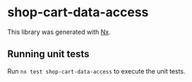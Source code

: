 # shop-cart-data-access

This library was generated with [Nx](https://nx.dev).

## Running unit tests

Run `nx test shop-cart-data-access` to execute the unit tests.
